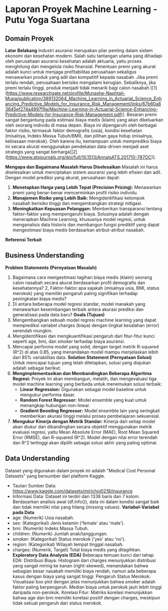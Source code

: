 # Laporan Proyek Machine Learning - Putu Yoga Suartana
## Domain Proyek
**Latar Belakang**
Industri asuransi merupakan pilar penting dalam sistem ekonomi dan kesehatan modern. Salah satu tantangan utama yang dihadapi oleh perusahaan asuransi kesehatan adalah aktuaria, yaitu proses menghitung dan mengelola risiko finansial. Penentuan premi yang akurat adalah kunci untuk menjaga profitabilitas perusahaan sekaligus menawarkan produk yang adil dan kompetitif kepada nasabah. Jika premi terlalu rendah, perusahaan berisiko mengalami kerugian. Sebaliknya, jika premi terlalu tinggi, produk menjadi tidak menarik bagi calon nasabah [[1] (https://www.researchgate.net/profile/Munashe-Naphtali-Mupa/publication/389132064_Machine_Learning_in_Actuarial_Science_Enhancing_Predictive_Models_for_Insurance_Risk_Management/links/67b60a83645ef274a4897f9a/Machine-Learning-in-Actuarial-Science-Enhancing-Predictive-Models-for-Insurance-Risk-Management.pdf)].
Besaran premi sangat bergantung pada estimasi biaya medis (klaim) yang akan dikeluarkan oleh seorang individu di masa depan. Biaya ini dipengaruhi oleh berbagai faktor risiko, termasuk faktor demografis (usia), kondisi kesehatan (misalnya, Indeks Massa Tubuh/BMI), dan pilihan gaya hidup (misalnya, kebiasaan merokok). Oleh karena itu, kemampuan untuk memprediksi biaya ini secara akurat menggunakan pendekatan data-driven menjadi aset strategis yang sangat berharga[[2] (https://www.atsjournals.org/doi/full/10.1513/AnnalsATS.201710-787OC)].

**Mengapa dan Bagaimana Masalah Harus Diselesaikan**
Masalah ini harus diselesaikan untuk menciptakan sistem asuransi yang lebih efisien dan adil. Dengan model prediksi yang akurat, perusahaan dapat:
1.  **Menetapkan Harga yang Lebih Tepat (Precision Pricing):** Menawarkan premi yang benar-benar mencerminkan profil risiko individu.
2.  **Manajemen Risiko yang Lebih Baik:** Mengidentifikasi kelompok nasabah berisiko tinggi dan mengembangkan strategi mitigasi.
3.  **Meningkatkan Kepuasan Pelanggan:** Memberikan transparansi tentang faktor-faktor yang mempengaruhi biaya.
Solusinya adalah dengan menerapkan Machine Learning, khususnya model regresi, untuk menganalisis data historis dan membangun fungsi prediktif yang dapat mengestimasi biaya medis berdasarkan atribut-atribut nasabah.

**Referensi Terkait**

## Business Understanding
**Problem Statements (Pernyataan Masalah)**
1.  Bagaimana cara mengestimasi tagihan biaya medis (klaim) seorang calon nasabah secara akurat berdasarkan profil demografis dan kesehatannya?
2,  Faktor-faktor apa sajakah (misalnya usia, BMI, status merokok) yang memiliki pengaruh paling signifikan terhadap peningkatan biaya medis?
3.  Di antara beberapa model regresi standar, model manakah yang menawarkan keseimbangan terbaik antara akurasi prediksi dan generalisasi pada data baru?
**Goals (Tujuan)**
1.  Mengembangkan sebuah model regresi machine learning yang dapat memprediksi variabel charges (biaya) dengan tingkat kesalahan (error) serendah mungkin.
2.  Mengidentifikasi dan mengkuantifikasi pengaruh dari fitur-fitur kunci seperti age, bmi, dan smoker terhadap biaya asuransi.
3.  Mencapai performa model yang solid, dengan target metrik R-squared (R^2) di atas 0.85, yang menandakan model mampu menjelaskan lebih dari 85% variabilitas data.
**Solution Statement (Pernyataan Solusi)**
Untuk mencapai tujuan yang telah ditetapkan, solusi yang diajukan adalah sebagai berikut:
1.  **Mengimplementasikan dan Membandingkan Beberapa Algoritma Regresi:** Proyek ini akan membangun, melatih, dan mengevaluasi tiga model machine learning yang berbeda untuk menemukan solusi terbaik:
    *  **Linear Regression:** Digunakan sebagai model baseline untuk mengukur performa dasar.
    *  **Random Forest Regressor:** Model ensemble yang kuat untuk menangkap hubungan non-linear.
    *  **Gradient Boosting Regressor:** Model ensemble lain yang seringkali memberikan akurasi tinggi melalui proses pembelajaran sekuensial.
2.  **Mengukur Kinerja dengan Metrik Standar:** Kinerja dari setiap model akan diukur dan dibandingkan secara objektif menggunakan metrik evaluasi regresi, yaitu Mean Absolute Error (MAE), Root Mean Squared Error (RMSE), dan R-squared (R^2). Model dengan nilai error terendah dan R^2 tertinggi akan dipilih sebagai solusi akhir yang paling optimal.

## Data Understanding
Dataset yang digunakan dalam proyek ini adalah "Medical Cost Personal Datasets" yang bersumber dari platform Kaggle.
  *  Tautan Sumber Data: https://www.kaggle.com/datasets/mirichoi0218/insurance
  *  Informasi Data: Dataset ini terdiri dari 1338 baris dan 7 kolom. Berdasarkan analisis awal (df.info()), data ini dalam kondisi sangat baik dan tidak memiliki nilai yang hilang (missing values).
**Variabel-Variabel pada Data**
  *  age: (Numerik) Usia nasabah.
  *  sex: (Kategorikal) Jenis kelamin ('female' atau 'male').
  *  bmi: (Numerik) Indeks Massa Tubuh.
  *  children: (Numerik) Jumlah anak/tanggungan.
  *  smoker: (Kategorikal) Status merokok ('yes' atau 'no').
  *  region: (Kategorikal) Wilayah tempat tinggal nasabah.
  *  charges: (Numerik, Target) Total biaya medis yang ditagihkan.
**Exploratory Data Analysis (EDA)**
Beberapa temuan kunci dari tahap EDA:
Distribusi Biaya: Histogram dari charges menunjukkan distribusi yang sangat miring ke kanan (right-skewed), menandakan bahwa sebagian besar nasabah memiliki biaya rendah, namun ada beberapa kasus dengan biaya yang sangat tinggi.
Pengaruh Status Merokok: Visualisasi box plot dengan jelas menunjukkan bahwa smoker adalah faktor paling berpengaruh. Median biaya untuk perokok jauh lebih tinggi daripada non-perokok.
Korelasi Fitur: Matriks korelasi menunjukkan bahwa age dan bmi memiliki korelasi positif dengan charges, meskipun tidak sekuat pengaruh dari status merokok.
